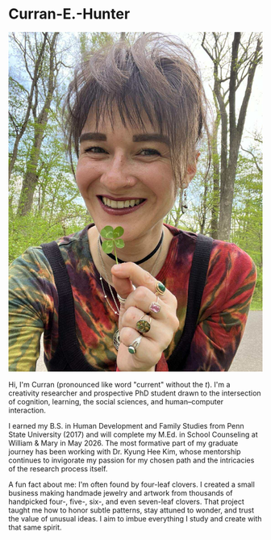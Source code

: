 # Curran-E.-Hunter

![Curran headshot](github.jpg)

Hi, I'm Curran (pronounced like word "current" without the *t*). I'm a creativity researcher and prospective PhD student drawn to the intersection of cognition, learning, the social sciences, and human–computer interaction.

I earned my B.S. in Human Development and Family Studies from Penn State University (2017) and will complete my M.Ed. in School Counseling at William & Mary in May 2026. The most formative part of my graduate journey has been working with Dr. Kyung Hee Kim, whose mentorship continues to invigorate my passion for my chosen path and the intricacies of the research process itself.

A fun fact about me: I'm often found by four-leaf clovers. I created a small business making handmade jewelry and artwork from thousands of handpicked four-, five-, six-, and even seven-leaf clovers. That project taught me how to honor subtle patterns, stay attuned to wonder, and trust the value of unusual ideas. I aim to imbue everything I study and create with that same spirit.
